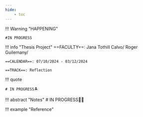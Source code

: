 ```yaml
---
hide:
    - toc
---
```


!!! Warning "HAPPENING"  
    
    #IN PROGRESS

!!! info "Thesis Project"
    ==FACULTY==: Jana Tothill Calvo/ Roger Guilemany/
    
    ==CALENDAR==: 07/10/2024 - 03/12/2024

    ==TRACK==: Reflection

!!! quote

    # IN PROGRESS🏝️
    
    
!!! abstract "Notes"
    # IN PROGRESS😶‍🌫️

   

!!! example "Reference"